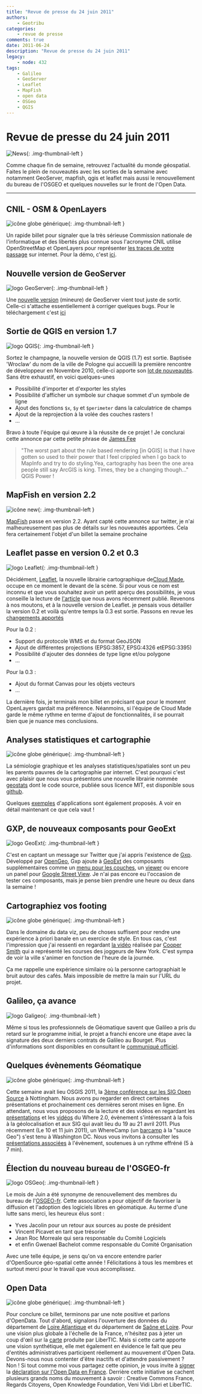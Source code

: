 ```yaml
---
title: "Revue de presse du 24 juin 2011"
authors:
    - Geotribu
categories:
    - revue de presse
comments: true
date: 2011-06-24
description: "Revue de presse du 24 juin 2011"
legacy:
    - node: 432
tags:
    - Galileo
    - GeoServer
    - Leaflet
    - MapFish
    - open data
    - OSGeo
    - QGIS
---
```


# Revue de presse du 24 juin 2011

![News](https://cdn.geotribu.fr/img/internal/icons-rdp-news/news.png "Icône news générique"){: .img-thumbnail-left }

Comme chaque fin de semaine, retrouvez l'actualité du monde géospatial. Faites le plein de nouveautés avec les sorties de la semaine avec notamment GeoServer, mapfish, qgis et leaflet mais aussi le renouvellement du bureau de l'OSGEO et quelques nouvelles sur le front de l'Open Data.

----

## CNIL - OSM & OpenLayers

![icône globe générique](https://cdn.geotribu.fr/img/internal/icons-rdp-news/world.png "icône globe générique"){: .img-thumbnail-left }

Un rapide billet pour signaler que la très sérieuse Commission nationale de l'informatique et des libertés plus connue sous l'acronyme CNIL utilise OpenStreetMap et OpenLayers pour représenter [les traces de votre passage](http://www.cnil.fr/la-cnil/actu-cnil/article/article/surfer-sur-internet-ca-laisse-des-traces-faites-en-lexperience/?tx_ttnews%5BbackPid%5D=2&cHash=b3696226fd) sur internet. Pour la démo, c'est [ici](http://www.cnil.fr/vos-libertes/vos-traces/).

## Nouvelle version de GeoServer

![logo GeoServer](https://cdn.geotribu.fr/img/logos-icones/logiciels_librairies/geoserver.png "logo GeoServer"){: .img-thumbnail-left }

Une [nouvelle version](http://permalink.gmane.org/gmane.comp.gis.geoserver.user/28347) (mineure) de GeoServer vient tout juste de sortir. Celle-ci s'attache essentiellement à corriger quelques bugs. Pour le téléchargement c'est [ici](http://sourceforge.net/projects/geoserver/files/GeoServer/)

## Sortie de QGIS en version 1.7

![logo QGIS](https://cdn.geotribu.fr/img/logos-icones/logiciels_librairies/qgis.png "logo QGIS"){: .img-thumbnail-left }

Sortez le champagne, la nouvelle version de QGIS (1.7) est sortie. Baptisée 'Wroclaw' du nom de la ville de Pologne qui accueilli la première rencontre de développeur en Novembre 2010, celle-ci apporte son [lot de nouveautés](http://qgis.org/component/content/article/127-qgis-1-7-release.html). Sans être exhaustif, en voici quelques-unes

- Possibilité d'importer et d'exporter les styles
- Possibilité d'afficher un symbole sur chaque sommet d'un symbole de ligne
- Ajout des fonctions `$x`, `$y` et `$perimeter` dans la calculatrice de champs
- Ajout de la reprojection à la volée des couches rasters !
- ...

Bravo à toute l'équipe qui œuvre à la réussite de ce projet ! Je conclurai cette annonce par cette petite phrase de [James Fee](http://www.spatiallyadjusted.com/2011/06/06/is-qgis-a-drop-in-replacement-for-arcview/)

> "The worst part about the rule based rendering [in QGIS] is that I have gotten so used to their power that I feel crippled when I go back to MapInfo and try to do styling.Yea, cartography has been the one area people still say ArcGIS is king. Times, they be a changing though…" QGIS Power !

## MapFish en version 2.2

![icône new](https://cdn.geotribu.fr/img/logos-icones/divers/new_red.png "icône new"){: .img-thumbnail-left }

[MapFish](http://pypi.python.org/pypi/mapfish/2.2) passe en version 2.2. Ayant capté cette annonce sur twitter, je n'ai malheureusement pas plus de détails sur les nouveautés apportées. Cela fera certainement l'objet d'un billet la semaine prochaine

## Leaflet passe en version 0.2 et 0.3

![logo Leaflet](https://cdn.geotribu.fr/img/logos-icones/logiciels_librairies/leaflet.png "logo Leaflet"){: .img-thumbnail-left }

Décidément, [Leaflet](http://leaflet.cloudmade.com/), la nouvelle librairie cartographique de[Cloud Made](http://cloudmade.com/), occupe en ce moment le devant de la scène. Si pour vous ce nom est inconnu et que vous souhaitez avoir un petit aperçu des possibilités, je vous conseille la lecture de [l'article](http://www.geotribu.net/?q=node/423) que nous avons récemment publié. Revenons à nos moutons, et à la nouvelle version de Leaflet. je pensais vous détailler la version 0.2 et voilà qu'entre temps la 0.3 est sortie. Passons en revue les [changements apportés](https://github.com/CloudMade/Leaflet/blob/master/CHANGELOG.md)

Pour la 0.2 :

- Support du protocole WMS et du format GeoJSON
- Ajout de différentes projections (EPSG:3857, EPSG:4326 etEPSG:3395)
- Possibilité d'ajouter des données de type ligne et/ou polygone
- ...

Pour la 0.3 :

- Ajout du format Canvas pour les objets vecteurs
- ...

La dernière fois, je terminais mon billet en précisant que pour le moment OpenLayers gardait ma préférence. Néanmoins, si l'équipe de Cloud Made garde le même rythme en terme d'ajout de fonctionnalités, il se pourrait bien que je nuance mes conclusions.

## Analyses statistiques et cartographie

![icône globe générique](https://cdn.geotribu.fr/img/internal/icons-rdp-news/world.png "icône globe générique"){: .img-thumbnail-left }

La sémiologie graphique et les analyses statistiques/spatiales sont un peu les parents pauvres de la cartographie par internet. C'est pourquoi c'est avec plaisir que nous vous présentons une nouvelle librairie nommée [geostats](http://gis.stackexchange.com/questions/11106/tiny-js-discretization-library-for-choropleth-representation) dont le code source, publiée sous licence MIT, est disponible sous [github](https://github.com/simogeo/geostats).

Quelques [exemples](http://www.empreinte-urbaine.eu/mapping/geostats/) d'applications sont également proposés. A voir en détail maintenant ce que cela vaut !

## GXP, de nouveaux composants pour GeoExt

![logo GeoExt](https://cdn.geotribu.fr/img/logos-icones/logiciels_librairies/geoext.png "logo GeoExt"){: .img-thumbnail-left }

C'est en captant un message sur Twitter que j'ai appris l'existence de [Gxp](https://github.com/opengeo/gxp). Développé par [OpenGeo](http://opengeo.org/), Gxp ajoute à [GeoExt](http://www.geoext.org/) des composants supplémentaires comme un [menu pour les couches](http://opengeo.github.com/gxp/lib/menu/LayerMenu.html), un [viewer](http://opengeo.github.com/gxp/lib/widgets/Viewer.html) ou encore un panel pour [Google Street View](http://opengeo.github.com/gxp/lib/widgets/GoogleStreetViewPanel.html). Je n'ai pas encore eu l'occasion de tester ces composants, mais je pense bien prendre une heure ou deux dans la semaine !

## Cartographiez vos footing

![icône globe générique](https://cdn.geotribu.fr/img/internal/icons-rdp-news/world.png "icône globe générique"){: .img-thumbnail-left }

Dans le domaine du data viz, peu de choses suffisent pour rendre une expérience à priori banale en un exercice de style. En tous cas, c'est l'impression que j'ai ressenti en regardant [la vidéo](http://datablog.owni.fr/2011/06/20/new-york-en-courant/) réalisée par [Cooper Smith](http://cargocollective.com/coopersmith) qui a représenté les courses des joggeurs de New York. C'est sympa de voir la ville s'animer en fonction de l'heure de la journée.

Ça me rappelle une expérience similaire où la personne cartographiait le bruit autour des cafés. Mais impossible de mettre la main sur l'URL du projet.

## Galileo, ça avance

![logo Galigeo](https://cdn.geotribu.fr/img/logos-icones/entreprises_association/galileo.png "logo Galigeo"){: .img-thumbnail-left }

Même si tous les professionnels de Géomatique savent que Galileo a pris du retard sur le programme initial, le projet a franchi encore une étape avec la signature des deux derniers contrats de Galileo au Bourget. Plus d'informations sont disponibles en consultant le [communiqué officiel](http://www.esa.int/esaCP/SEMMCA037PG_France_0.html).

## Quelques évènements Géomatique

![icône globe générique](https://cdn.geotribu.fr/img/internal/icons-rdp-news/world.png "icône globe générique"){: .img-thumbnail-left }

Cette semaine avait lieu OSGIS 2011, la [3ème conférence sur les SIG Open Source](http://cgs.nottingham.ac.uk/~osgis11/os_home.html) à Nottingham. Nous avons pu regarder en direct certaines présentations et prochainement ces dernières seront mises en ligne. En attendant, nous vous proposons de la lecture et des vidéos en regardant les [présentations](http://where2conf.com/where2011/public/schedule/proceedings) et les [vidéos](http://blip.tv/oreilly-where-20-conference) du Where 2.0, évènement s'intéressant à la fois à la géolocalisation et aux SIG qui avait lieu du 19 au 21 avril 2011. Plus récemment (Le 10 et 11 juin 2011), un WhereCamp (un [barcamp](https://fr.wikipedia.org/wiki/BarCamp) à la "sauce Geo") s'est tenu à Washington DC. Nous vous invitons à consulter les [présentations associées](http://www.wherecampdc.org/2011/04/friday-ignite-spatial/) à l'évènement, soutenues à un rythme effréné (5 à 7 min).

## Élection du nouveau bureau de l'OSGEO-fr

![logo OSGeo](https://cdn.geotribu.fr/img/logos-icones/entreprises_association/osgeo.png "logo OSGeo"){: .img-thumbnail-left }

Le mois de Juin a été synonyme de renouvellement des membres du bureau de l'[OSGEO-fr](http://osgeo.asso.fr/). Cette association a pour objectif de favoriser la diffusion et l'adoption des logiciels libres en géomatique. Au terme d'une lutte sans merci, les heureux élus sont :

- Yves Jacolin pour un retour aux sources au poste de président
- Vincent Picavet en tant que trésorier
- Jean Roc Morreale qui sera responsable du Comité Logiciels
- et enfin Gwenael Bachelot comme responsable du Comité Organisation

Avec une telle équipe, je sens qu'on va encore entendre parler d'OpenSource géo-spatial cette année ! Félicitations à tous les membres et surtout merci pour le travail que vous accomplissez.

## Open Data

![icône globe générique](https://cdn.geotribu.fr/img/internal/icons-rdp-news/world.png "icône globe générique"){: .img-thumbnail-left }

Pour conclure ce billet, terminons par une note positive et parlons d'OpenData. Tout d'abord, signalons l'ouverture des données du département de [Loire Atlantique](http://www.loire-atlantique.fr/jcms/cg_143631/ouverture-des-donnees-publiques-numeriques) et du département de [Saône et Loire](http://www.epsiplatform.eu/news/news/saone_et_loire_goes_open_data). Pour une vision plus globale à l'échelle de la France, n'hésitez pas à jeter un coup d'œil sur la [carte](http://www.flickr.com/photos/46243777@N07/5845821260/) produite par LiberTIC. Mais si cette carte apporte une vision synthétique, elle met également en évidence le fait que peu d'entités administratives participent réellement au mouvement d'Open Data. Devons-nous nous contenter d'être inactifs et d'attendre passivement ? Non ! Si tout comme moi vous partagez cette opinion, je vous invite à [signer](http://www.donneeslibres.info/signez) la [déclaration sur l'Open Data en France](http://www.donneeslibres.info/). Derrière cette initiative se cachent plusieurs grands noms du mouvement à savoir : Creative Commons France, Regards Citoyens, Open Knowledge Foundation, Veni Vidi Libri et LiberTIC.
